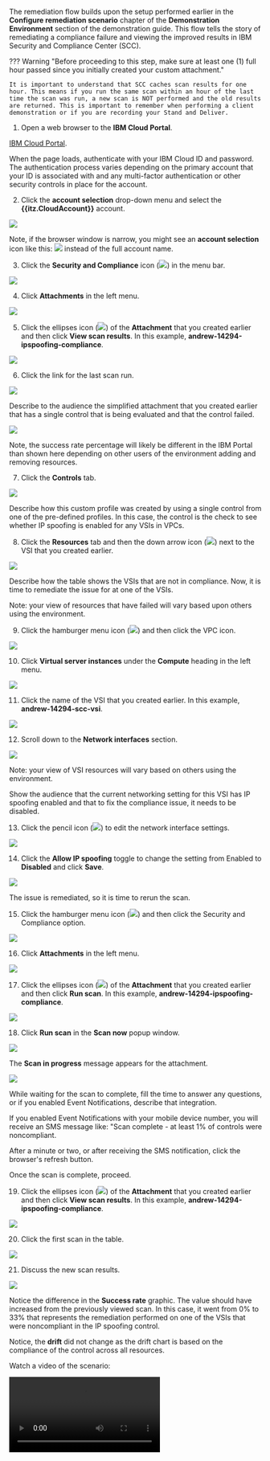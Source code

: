 The remediation flow builds upon the setup performed earlier in the **Configure remediation scenario** chapter of the **Demonstration Environment** section of the demonstration guide. This flow tells the story of remediating a compliance failure and viewing the improved results in IBM Security and Compliance Center (SCC).

??? Warning "Before proceeding to this step, make sure at least one (1) full hour passed since you initially created your custom attachment."

    It is important to understand that SCC caches scan results for one hour. This means if you run the same scan within an hour of the last time the scan was run, a new scan is NOT performed and the old results are returned. This is important to remember when performing a client demonstration or if you are recording your Stand and Deliver.


1. Open a web browser to the **IBM Cloud Portal**.

<a href="https://cloud.ibm.com" target="_blank">IBM Cloud Portal</a>.

When the page loads, authenticate with your IBM Cloud ID and password. The authentication process varies depending on the primary account that your ID is associated with and any multi-factor authentication or other security controls in place for the account.

2. Click the **account selection** drop-down menu and select the **{{itz.CloudAccount}}** account.

![](../env/_attachments/switchAccount.png)

Note, if the browser window is narrow, you might see an **account selection** icon like this: ![](../env/_attachments/switchAccountIcon.png) instead of the full account name.

3. Click the **Security and Compliance** icon (![](_attachments/sccIcon.png)) in the menu bar.
   
![](_attachments/dashBoard.png)

4. Click **Attachments** in the left menu.

![](_attachments/sccOverviewPage3-attachments.png)

5. Click the ellipses icon (![](../env/_attachments/ellipses.png)) of the **Attachment** that you created earlier and then click **View scan results**. In this example, **andrew-14294-ipspoofing-compliance**.

![](_attachments/scc-attachmentsPage.png)

6. Click the link for the last scan run.

![](_attachments/scc-attachmentsRemediationAttachment.png)

Describe to the audience the simplified attachment that you created earlier that has a single control that is being evaluated and that the control failed. 

![](_attachments/scc-attachmentsRemediationResultsOverview.png)

Note, the success rate percentage will likely be different in the IBM Portal than shown here depending on other users of the environment adding and removing resources.

7. Click the **Controls** tab.

![](_attachments/scc-attachmentsRemediationResultsControls.png)

Describe how this custom profile was created by using a single control from one of the pre-defined profiles. In this case, the control is the check to see whether IP spoofing is enabled for any VSIs in VPCs.

8. Click the **Resources** tab and then the down arrow icon (![](_attachments/downArrow.png)) next to the VSI that you created earlier.

![](_attachments/scc-attachmentsRemediationResultsResources.png)

Describe how the table shows the VSIs that are not in compliance. Now, it is time to remediate the issue for at one of the VSIs.

Note: your view of resources that have failed will vary based upon others using the environment.

9. Click the hamburger menu icon (![](_attachments/hamburgerIcon.png)) and then click the VPC icon.

![](_attachments/vpcMenu.png)

10. Click **Virtual server instances** under the **Compute** heading in the left menu.

![](_attachments/vpcMenu2.png)

11. Click the name of the VSI that you created earlier. In this example, **andrew-14294-scc-vsi**.

![](_attachments/vpcVSItable.png)

12. Scroll down to the **Network interfaces** section.

![](_attachments/vpcVSInetworkInterfaces.png)

Note: your view of VSI resources will vary based on others using the environment.

Show the audience that the current networking setting for this VSI has IP spoofing enabled and that to fix the compliance issue, it needs to be disabled.

13. Click the pencil icon (![](../env/_attachments/pencilIcon.png)) to edit the network interface settings.

![](_attachments/vpcVSInetworkInterfacesPencil.png)

14. Click the **Allow IP spoofing** toggle to change the setting from Enabled to **Disabled** and click **Save**.

![](_attachments/vpcVSInetworkInterfacesEdit.png)

The issue is remediated, so it is time to rerun the scan.

15. Click the hamburger menu icon (![](_attachments/hamburgerIcon.png)) and then click the Security and Compliance option.

![](_attachments/sccMenu.png)

16. Click **Attachments** in the left menu.

![](_attachments/sccOverviewPage3-attachments.png)

17. Click the ellipses icon (![](../env/_attachments/ellipses.png)) of the **Attachment** that you created earlier and then click **Run scan**. In this example, **andrew-14294-ipspoofing-compliance**.

![](_attachments/sccRerunScan.png)

18. Click **Run scan** in the **Scan now** popup window.

![](_attachments/sccRerunScanPopup.png)

The **Scan in progress** message appears for the attachment. 

![](_attachments/sccRerunScanRunning.png)

While waiting for the scan to complete, fill the time to answer any questions, or if you enabled Event Notifications, describe that integration.

If you enabled Event Notifications with your mobile device number, you will receive an SMS message like: "Scan complete - at least 1% of controls were noncompliant. 

After a minute or two, or after receiving the SMS notification, click the browser's refresh button.

Once the scan is complete, proceed.

19.  Click the ellipses icon (![](../env/_attachments/ellipses.png)) of the **Attachment** that you created earlier and then click **View scan results**. In this example, **andrew-14294-ipspoofing-compliance**.

![](_attachments/sccViewRerunScanResults.png)

20. Click the first scan in the table.

![](_attachments/sccViewRerunScanResultsTable.png)

21. Discuss the new scan results.

![](_attachments/sccViewRerunScanResultsOverview.png)

Notice the difference in the **Success rate** graphic. The value should have increased from the previously viewed scan. In this case, it went from 0% to 33% that represents the remediation performed on one of the VSIs that were noncompliant in the IP spoofing control.

Notice, the **drift** did not change as the drift chart is based on the compliance of the control across all resources.

Watch a video of the scenario:

![type:video](./_videos/SCC-remediation-final.mp4)